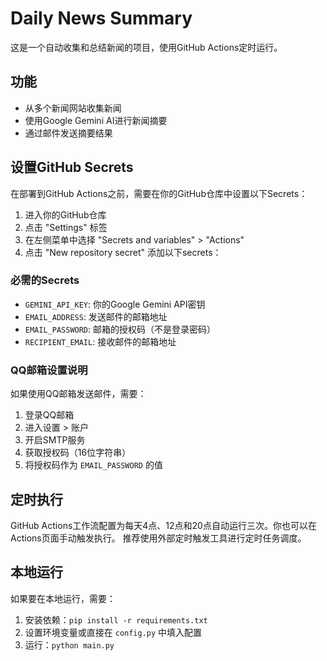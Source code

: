 # Daily News Summary

这是一个自动收集和总结新闻的项目，使用GitHub Actions定时运行。

## 功能

- 从多个新闻网站收集新闻
- 使用Google Gemini AI进行新闻摘要
- 通过邮件发送摘要结果

## 设置GitHub Secrets

在部署到GitHub Actions之前，需要在你的GitHub仓库中设置以下Secrets：

1. 进入你的GitHub仓库
2. 点击 "Settings" 标签
3. 在左侧菜单中选择 "Secrets and variables" > "Actions"
4. 点击 "New repository secret" 添加以下secrets：

### 必需的Secrets

- `GEMINI_API_KEY`: 你的Google Gemini API密钥
- `EMAIL_ADDRESS`: 发送邮件的邮箱地址
- `EMAIL_PASSWORD`: 邮箱的授权码（不是登录密码）
- `RECIPIENT_EMAIL`: 接收邮件的邮箱地址

### QQ邮箱设置说明

如果使用QQ邮箱发送邮件，需要：

1. 登录QQ邮箱
2. 进入设置 > 账户
3. 开启SMTP服务
4. 获取授权码（16位字符串）
5. 将授权码作为 `EMAIL_PASSWORD` 的值

## 定时执行

GitHub Actions工作流配置为每天4点、12点和20点自动运行三次。你也可以在Actions页面手动触发执行。
推荐使用外部定时触发工具进行定时任务调度。

## 本地运行

如果要在本地运行，需要：

1. 安装依赖：`pip install -r requirements.txt`
2. 设置环境变量或直接在 `config.py` 中填入配置
3. 运行：`python main.py`
